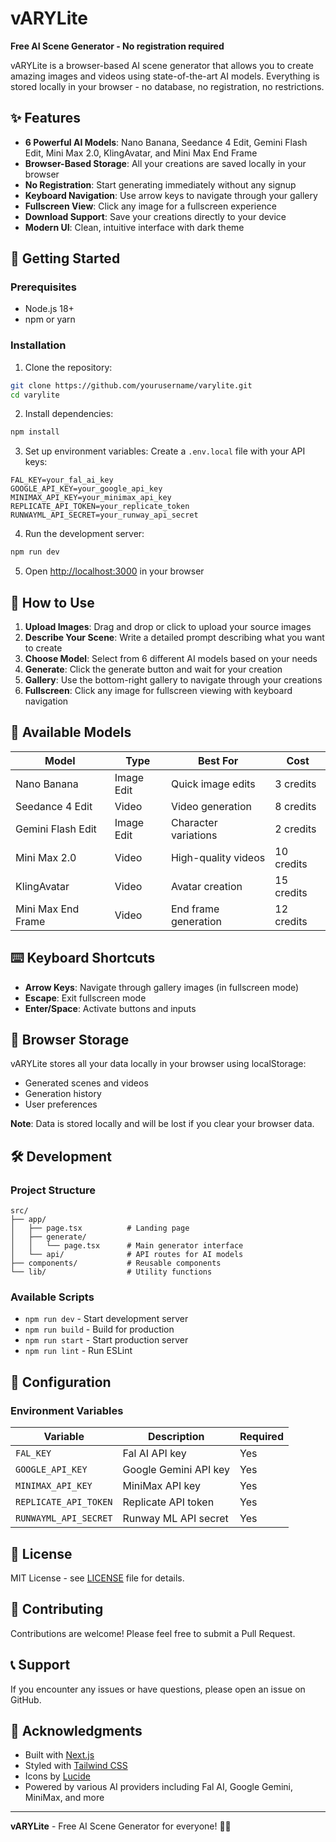 # vARYLite

**Free AI Scene Generator - No registration required**

vARYLite is a browser-based AI scene generator that allows you to create amazing images and videos using state-of-the-art AI models. Everything is stored locally in your browser - no database, no registration, no restrictions.

## ✨ Features

- **6 Powerful AI Models**: Nano Banana, Seedance 4 Edit, Gemini Flash Edit, Mini Max 2.0, KlingAvatar, and Mini Max End Frame
- **Browser-Based Storage**: All your creations are saved locally in your browser
- **No Registration**: Start generating immediately without any signup
- **Keyboard Navigation**: Use arrow keys to navigate through your gallery
- **Fullscreen View**: Click any image for a fullscreen experience
- **Download Support**: Save your creations directly to your device
- **Modern UI**: Clean, intuitive interface with dark theme

## 🚀 Getting Started

### Prerequisites

- Node.js 18+ 
- npm or yarn

### Installation

1. Clone the repository:
```bash
git clone https://github.com/yourusername/varylite.git
cd varylite
```

2. Install dependencies:
```bash
npm install
```

3. Set up environment variables:
Create a `.env.local` file with your API keys:
```env
FAL_KEY=your_fal_ai_key
GOOGLE_API_KEY=your_google_api_key
MINIMAX_API_KEY=your_minimax_api_key
REPLICATE_API_TOKEN=your_replicate_token
RUNWAYML_API_SECRET=your_runway_api_secret
```

4. Run the development server:
```bash
npm run dev
```

5. Open [http://localhost:3000](http://localhost:3000) in your browser

## 🎨 How to Use

1. **Upload Images**: Drag and drop or click to upload your source images
2. **Describe Your Scene**: Write a detailed prompt describing what you want to create
3. **Choose Model**: Select from 6 different AI models based on your needs
4. **Generate**: Click the generate button and wait for your creation
5. **Gallery**: Use the bottom-right gallery to navigate through your creations
6. **Fullscreen**: Click any image for fullscreen viewing with keyboard navigation

## 🤖 Available Models

| Model | Type | Best For | Cost |
|-------|------|----------|------|
| Nano Banana | Image Edit | Quick image edits | 3 credits |
| Seedance 4 Edit | Video | Video generation | 8 credits |
| Gemini Flash Edit | Image Edit | Character variations | 2 credits |
| Mini Max 2.0 | Video | High-quality videos | 10 credits |
| KlingAvatar | Video | Avatar creation | 15 credits |
| Mini Max End Frame | Video | End frame generation | 12 credits |

## ⌨️ Keyboard Shortcuts

- **Arrow Keys**: Navigate through gallery images (in fullscreen mode)
- **Escape**: Exit fullscreen mode
- **Enter/Space**: Activate buttons and inputs

## 💾 Browser Storage

vARYLite stores all your data locally in your browser using localStorage:
- Generated scenes and videos
- Generation history
- User preferences

**Note**: Data is stored locally and will be lost if you clear your browser data.

## 🛠️ Development

### Project Structure

```
src/
├── app/
│   ├── page.tsx          # Landing page
│   ├── generate/
│   │   └── page.tsx      # Main generator interface
│   └── api/              # API routes for AI models
├── components/           # Reusable components
└── lib/                  # Utility functions
```

### Available Scripts

- `npm run dev` - Start development server
- `npm run build` - Build for production
- `npm run start` - Start production server
- `npm run lint` - Run ESLint

## 🔧 Configuration

### Environment Variables

| Variable | Description | Required |
|----------|-------------|----------|
| `FAL_KEY` | Fal AI API key | Yes |
| `GOOGLE_API_KEY` | Google Gemini API key | Yes |
| `MINIMAX_API_KEY` | MiniMax API key | Yes |
| `REPLICATE_API_TOKEN` | Replicate API token | Yes |
| `RUNWAYML_API_SECRET` | Runway ML API secret | Yes |

## 📄 License

MIT License - see [LICENSE](LICENSE) file for details.

## 🤝 Contributing

Contributions are welcome! Please feel free to submit a Pull Request.

## 📞 Support

If you encounter any issues or have questions, please open an issue on GitHub.

## 🙏 Acknowledgments

- Built with [Next.js](https://nextjs.org/)
- Styled with [Tailwind CSS](https://tailwindcss.com/)
- Icons by [Lucide](https://lucide.dev/)
- Powered by various AI providers including Fal AI, Google Gemini, MiniMax, and more

---

**vARYLite** - Free AI Scene Generator for everyone! 🎨✨